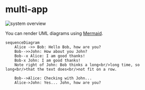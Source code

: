 # multi-app

![system overview](http://www.plantuml.com/plantuml/proxy?cache=no&src=https://raw.githubusercontent.com/KobeB87/multi-app/master/doc.iuml)


You can render UML diagrams using [Mermaid](https://mermaidjs.github.io/).
```
sequenceDiagram
    Alice ->> Bob: Hello Bob, how are you?
    Bob-->>John: How about you John?
    Bob--x Alice: I am good thanks!
    Bob-x John: I am good thanks!
    Note right of John: Bob thinks a long<br/>long time, so long<br/>that the text does<br/>not fit on a row.

    Bob-->Alice: Checking with John...
    Alice->John: Yes... John, how are you?

```
